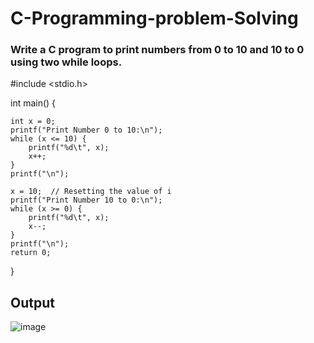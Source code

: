 # C-Programming-problem-Solving

### Write a C program to print numbers from 0 to 10 and 10 to 0 using two while loops.

#include <stdio.h>

int main() {

    int x = 0;
    printf("Print Number 0 to 10:\n");
    while (x <= 10) {
        printf("%d\t", x);
        x++;
    }
    printf("\n");

    x = 10;  // Resetting the value of i
    printf("Print Number 10 to 0:\n");
    while (x >= 0) {
        printf("%d\t", x);
        x--;
    }
    printf("\n");
    return 0;
}

## Output

![image](https://github.com/user-attachments/assets/5b6552d3-aea3-4fce-882a-de063a8fe4b8)


